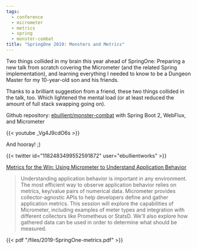 ```yaml
---
tags:
  - conference
  - micrometer
  - metrics
  - spring
  - monster-combat
title: "SpringOne 2019: Monsters and Metrics"
---
```

Two things collided in my brain this year ahead of SpringOne: Preparing a new talk from scratch covering the Micrometer (and the related Spring implementation), and learning everything I needed to know to be a Dungeon Master for my 10-year-old son and his friends.

Thanks to a brilliant suggestion from a friend, these two things collided in the talk, too. Which lightened the mental load (or at least reduced the amount of full stack swapping going on).

Github repository: [ebullient/monster-combat](https://github.com/ebullient/monster-combat) with Spring Boot 2, WebFlux, and Micrometer

{{< youtube _Vg4J9cdO6s >}}

And hooray! ;)

{{< twitter id="1182483499552591872" user="ebullientworks" >}}

<!--more-->

[Metrics for the Win: Using Micrometer to Understand Application Behavior](https://springone.io/2019/sessions/metrics-for-the-win-using-micrometer-to-understand-application-behavior)

> Understanding application behavior is important in any environment. The most efficient way to observe application behavior relies on metrics, key/value pairs of numerical data. Micrometer provides collector-agnostic APIs to help developers define and gather application metrics. This session will explore the capabilities of Micrometer, including examples of meter types and integration with different collectors like Prometheus or StatsD. We'll also explore how gathered data can be used in order to determine what should be measured.

{{< pdf "/files/2019-SpringOne-metrics.pdf" >}}